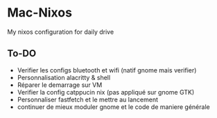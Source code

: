 # Mac-Nixos

My nixos configuration for daily drive

## To-DO

- Verifier les configs bluetooth et wifi (natif gnome mais verifier)
- Personnalisation alacritty & shell
- Réparer le demarrage sur VM
- Verifier la config catppucin nix (pas appliqué sur gnome GTK)
- Personnaliser fastfetch et le mettre au lancement
- continuer de mieux moduler gnome et le code de maniere générale